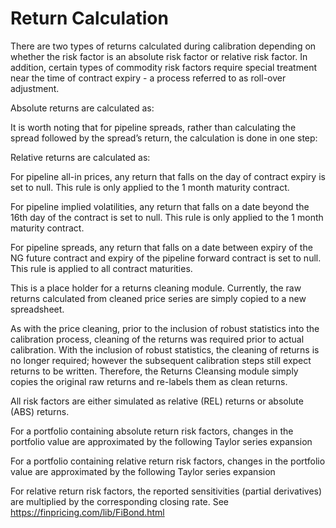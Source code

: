 # Return Calculation

There are two types of returns calculated during calibration depending on whether the risk factor is an absolute risk factor or relative risk factor.  In addition, certain types of commodity risk factors require special treatment near the time of contract expiry - a process referred to as roll-over adjustment.  

Absolute returns are calculated as:

 

It is worth noting that for pipeline spreads, rather than calculating the spread followed by the spread’s return, the calculation is done in one step:

 

Relative returns are calculated as:

 

For pipeline all-in prices, any return that falls on the day of contract expiry is set to null.  This rule is only applied to the 1 month maturity contract.

For pipeline implied volatilities, any return that falls on a date beyond the 16th day of the contract is set to null.  This rule is only applied to the 1 month maturity contract.

For pipeline spreads, any return that falls on a date between expiry of the NG future contract and expiry of the pipeline forward contract is set to null.  This rule is applied to all contract maturities.

This is a place holder for a returns cleaning module.  Currently, the raw returns calculated from cleaned price series are simply copied to a new spreadsheet.

As with the price cleaning, prior to the inclusion of robust statistics into the calibration process, cleaning of the returns was required prior to actual calibration. With the inclusion of robust statistics, the cleaning of returns is no longer required; however the subsequent calibration steps still expect returns to be written. Therefore, the Returns Cleansing module simply copies the original raw returns and re-labels them as clean returns.

All risk factors are either simulated as relative (REL) returns or absolute (ABS) returns.  

For a portfolio containing absolute return risk factors, changes in the portfolio value are approximated by the following Taylor series expansion

 

For a portfolio containing relative return risk factors, changes in the portfolio value are approximated by the following Taylor series expansion

 

For relative return risk factors, the reported sensitivities (partial derivatives) are multiplied by the corresponding closing rate. See https://finpricing.com/lib/FiBond.html




